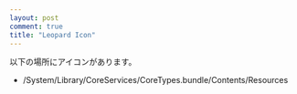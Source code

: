 ```yaml
---
layout: post
comment: true
title: "Leopard Icon"
---
```

以下の場所にアイコンがあります。

<ul>
  <li>/System/Library/CoreServices/CoreTypes.bundle/Contents/Resources</li>
</ul><br />
